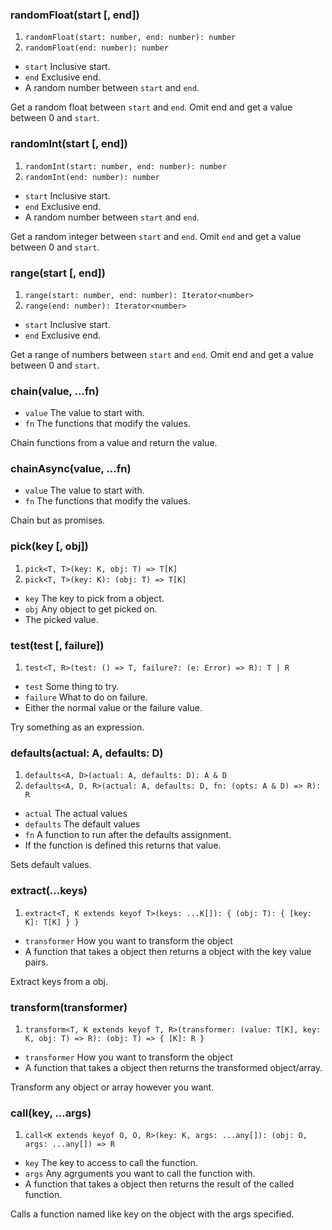 ### randomFloat(start [, end])

1. `randomFloat(start: number, end: number): number`
2. `randomFloat(end: number): number`

- `start` Inclusive start.
- `end` Exclusive end.
- A random number between `start` and `end`.

Get a random float between `start` and `end`. Omit end and get a value between 0 and `start`.

### randomInt(start [, end])

1. `randomInt(start: number, end: number): number`
2. `randomInt(end: number): number`

- `start` Inclusive start.
- `end` Exclusive end.
- A random number between `start` and `end`.

Get a random integer between `start` and `end`. Omit `end` and get a value between 0 and `start`.

### range(start [, end])

1. `range(start: number, end: number): Iterator<number>`
2. `range(end: number): Iterator<number>`

- `start` Inclusive start.
- `end` Exclusive end.

Get a range of numbers between `start` and `end`. Omit end and get a value between 0 and `start`.

### chain(value, ...fn)

- `value` The value to start with.
- `fn` The functions that modify the values.

Chain functions from a value and return the value.

### chainAsync(value, ...fn)

- `value` The value to start with.
- `fn` The functions that modify the values.

Chain but as promises.

### pick(key [, obj])

1. `pick<T, T>(key: K, obj: T) => T[K]`
2. `pick<T, T>(key: K): (obj: T) => T[K]`

- `key` The key to pick from a object.
- `obj` Any object to get picked on.
- The picked value.

### test(test [, failure])

1. `test<T, R>(test: () => T, failure?: (e: Error) => R): T | R`

- `test` Some thing to try.
- `failure` What to do on failure.
- Either the normal value or the failure value.

Try something as an expression.

### defaults(actual: A, defaults: D)

1. `defaults<A, D>(actual: A, defaults: D): A & D`
2. `defaults<A, D, R>(actual: A, defaults: D, fn: (opts: A & D) => R): R`

- `actual` The actual values
- `defaults` The default values
- `fn` A function to run after the defaults assignment.
- If the function is defined this returns that value.

Sets default values.

### extract(...keys)

1. `extract<T, K extends keyof T>(keys: ...K[]): { (obj: T): { [key: K]: T[K] } }`

- `transformer` How you want to transform the object
- A function that takes a object then returns a object with the key value pairs.

Extract keys from a obj.

### transform(transformer)

1. `transform<T, K extends keyof T, R>(transformer: (value: T[K], key: K, obj: T) => R): (obj: T) => { [K]: R }`

- `transformer` How you want to transform the object
- A function that takes a object then returns the transformed object/array.

Transform any object or array however you want.

### call(key, ...args)

1. `call<K extends keyof O, O, R>(key: K, args: ...any[]): (obj: O, args: ...any[]) => R`

- `key` The key to access to call the function.
- `args` Any agrguments you want to call the function with.
- A function that takes a object then returns the result of the called function.

Calls a function named like key on the object with the args specified.
